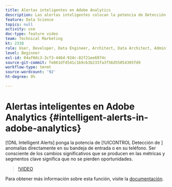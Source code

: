 ```yaml
---
title: Alertas inteligentes en Adobe Analytics
description: Las alertas inteligentes colocan la potencia de Detección de anomalías directamente en la bandeja de entrada o en el teléfono. Ser consciente de los cambios significativos que se producen en las métricas y segmentos clave significa que no se pierden oportunidades.
feature: Data Science
topics: null
activity: use
doc-type: feature video
team: Technical Marketing
kt: 2338
role: User, Developer, Data Engineer, Architect, Data Architect, Admin, Leader
level: Beginner
exl-id: 04af0dc3-3cf3-446d-924c-82f21ee6974c
source-git-commit: fe861dfd541c1b9cb3b233fa3f56d55054305fd9
workflow-type: tm+mt
source-wordcount: '92'
ht-degree: 9%

---
```


# Alertas inteligentes en Adobe Analytics {#intelligent-alerts-in-adobe-analytics}

[!DNL Intelligent Alerts] ponga la potencia de  [!UICONTROL Detección de ] anomalías directamente en su bandeja de entrada o en su teléfono. Ser consciente de los cambios significativos que se producen en las métricas y segmentos clave significa que no se pierden oportunidades.

>[!VIDEO](https://video.tv.adobe.com/v/25446/?quality=12)

Para obtener más información sobre esta función, visite la [documentación](https://experienceleague.adobe.com/docs/analytics/analyze/analysis-workspace/virtual-analyst/intelligent-alerts/intellligent-alerts.html?lang=en).
